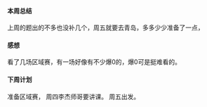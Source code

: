 
#### 本周总结
上周的题出的不多也没补几个，周五就要去青岛，多多少少准备了一点，


#### 感想
看了几场区域赛，有一场好像有不少爆0的，爆0可是挺难看的。

#### 下周计划

准备区域赛，
周四李杰师哥要讲课。
周五出发。

